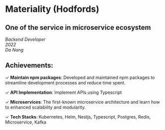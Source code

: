 # Materiality (Hodfords)

<!-- date: 26 Mar, 2024 -->
<!-- description: One of the service in microservice ecosystem -->
<!-- status: on-going -->
<!-- team_size: 9 -->

## One of the service in microservice ecosystem <br/>
*Backend Developer* <br/>
*2022* <br/>
*Da Nang* <br/>

## Achievements:

✓ **Maintain npm packages**: Developed and maintained npm packages to streamline development processes and reduce time spent.

✓ **API Implementation**: Implement APIs using Typescript

✓ **Microservices**: The first-known microservice architecture and learn how to enhanced scalability and modularity.

✓ **Tech Stacks**: Kubernetes, Helm, Nestjs, Typescript, Postgres, Redis, Microservice, Kafka
